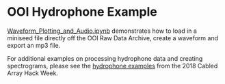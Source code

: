 # OOI Hydrophone Example

[Waveform_Plotting_and_Audio.ipynb](Waveform_Plotting_and_Audio.ipynb) demonstrates how to load in a miniseed file directly off the OOI Raw Data Archive, create a waveform and export an mp3 file.

For additional examples on processing hydrophone data and creating spectrograms, please see the [hydrophone examples](https://github.com/oceanhackweek/CAHW2018_Materials/tree/master/Projects/Hydrophone) from the 2018 Cabled Array Hack Week.
